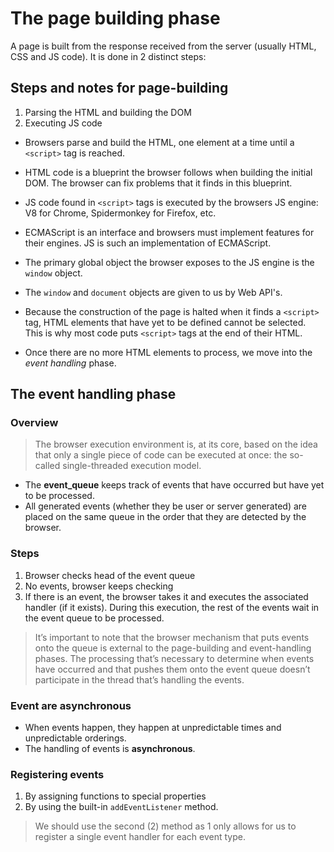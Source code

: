 # The page building phase

A page is built from the response received from the server (usually HTML, CSS and JS code). It is done in 2 distinct steps:

## Steps and notes for page-building

1. Parsing the HTML and building the DOM
2. Executing JS code

- Browsers parse and build the HTML, one element at a time until a `<script>` tag is reached.
- HTML code is a blueprint the browser follows when building the initial DOM. The browser can fix problems that it finds in this blueprint.

- JS code found in `<script>` tags is executed by the browsers JS engine: V8 for Chrome, Spidermonkey for Firefox, etc.
- ECMAScript is an interface and browsers must implement features for their engines. JS is such an implementation of ECMAScript.
- The primary global object the browser exposes to the JS engine is the `window` object.
- The `window` and `document` objects are given to us by Web API's.
- Because the construction of the page is halted when it finds a `<script>` tag, HTML elements that have yet to be defined cannot be selected. This is why most code puts `<script>` tags at the end of their HTML.
- Once there are no more HTML elements to process, we move into the _event handling_ phase.

## The event handling phase

### Overview

> The browser execution environment is, at its core, based on the idea that only a single piece of code can be executed at once: the so-called single-threaded execution model.

- The **event_queue** keeps track of events that have occurred but have yet to be processed.
- All generated events (whether they be user or server generated) are placed on the same queue in the order that they are detected by the browser.

### Steps

1. Browser checks head of the event queue
2. No events, browser keeps checking
3. If there is an event, the browser takes it and executes the associated handler (if it exists). During this execution, the rest of the events wait in the event queue to be processed.

> It’s important to note that the browser mechanism that puts events onto the queue is external to the page-building and event-handling phases. The processing that’s necessary to determine when events have occurred and that pushes them onto the event queue doesn’t participate in the thread that’s handling the events.

### Event are asynchronous

- When events happen, they happen at unpredictable times and unpredictable orderings.
- The handling of events is **asynchronous**.

### Registering events

1. By assigning functions to special properties
2. By using the built-in `addEventListener` method.

> We should use the second (2) method as 1 only allows for us to register a single event handler for each event type.